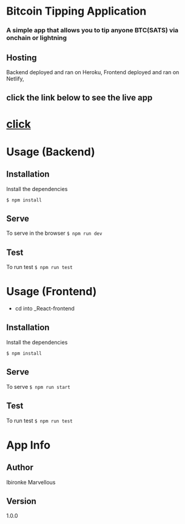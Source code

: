# Bitcoin Tipping Application


### A simple app that allows you to tip anyone BTC(SATS) via onchain or lightning

## Hosting 
Backend deployed and ran on Heroku, 
Frontend deployed and ran on Netlify,

## click the link below to see the live app 
# [click](https://chipper-begonia-a021a3.netlify.app/)

# Usage  (Backend)
## Installation
Install the dependencies

``$ npm install``

## Serve
To serve in the browser
``$ npm run dev``

## Test
To run test
``$ npm run test``

# Usage  (Frontend)
- cd into _React-frontend

## Installation
Install the dependencies

``$ npm install``

## Serve
To serve 
``$ npm run start``


## Test
To run test
``$ npm run test``

# App Info

## Author
Ibironke Marvellous

## Version
1.0.0



